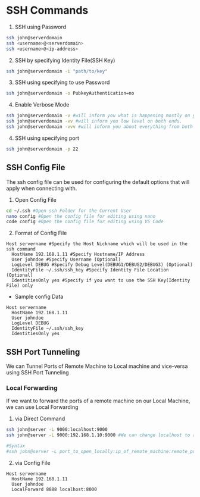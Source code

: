 # SSH Commands

1. SSH using Password
```bash
ssh john@serverdomain
ssh <username>@<serverdomain>
ssh <username>@<ip-address>
```
2. SSH by specifying Identity File(SSH Key)
```bash
ssh john@serverdomain -i "path/to/key"
```

3. SSH using specifying to use Password 
```bash
ssh john@serverdomain -o PubkeyAuthentication=no
```

4. Enable Verbose Mode
```bash
ssh john@serverdomain -v #will inform you what is happening mostly on your end.
ssh john@serverdomain -vv #will inform you low level on both ends.
ssh john@serverdomain -vvv #will inform you about everything from both ends.
```

4. SSH using specifying port
```bash
ssh john@serverdomain -p 22
```

## SSH Config File
The ssh config file can be used for configuring the default options that will apply when connecting with.

1. Open Config File
```bash
cd ~/.ssh #Open ssh Folder for the Current User
nano config #Open the config file for editing using nano 
code config #Open the config file for editing using VS Code
```

2. Format of Config File
```text
Host servername #Specify the Host Nickname which will be used in the ssh command
  HostName 192.168.1.11 #Specify Hostname/IP Address
  User johndoe #Specify Username (Optional)
  LogLevel DEBUG #Specify Debug Level(DEBUG1/DEBUG2/DEBUG3) (Optional)
  IdentityFile ~/.ssh/ssh_key #Specify Identity File Location (Optional)
  IdentitiesOnly yes #Specify if you want to use the SSH Key(Identity File) only
```

- Sample config Data
```text
Host servername
  HostName 192.168.1.11
  User johndoe
  LogLevel DEBUG
  IdentityFile ~/.ssh/ssh_key
  IdentitiesOnly yes
```

## SSH Port Tunneling
We can Tunnel Ports of Remote Machine to Local machine and vice-versa using SSH Port Tunneling

### Local Forwarding
If we want to forward the ports of a remote machine on our Local Machine, we can use Local Forwarding 

1. via Direct Command 
```bash
ssh john@server -L 9000:localhost:9000
ssh john@server -L 9000:192.168.1.10:9000 #We can change localhost to a specific IP Address to forward a port of Another Machine on the Remote Machine's Network

#Syntax
#ssh john@server -L port_to_open_locally:ip_of_remote_machine:remote_port_to_forward
```
2. via Config File
```text
Host servername
  HostName 192.168.1.11
  User johndoe
  LocalForward 8888 localhost:8000
```